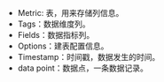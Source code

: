
- Metric: 表，用来存储列信息。
- Tags：数据维度列。
- Fields：数据指标列。
- Options：建表配置信息。
- Timestamp：时间戳，数据发生的时间。
- data point：数据点，一条数据记录。
